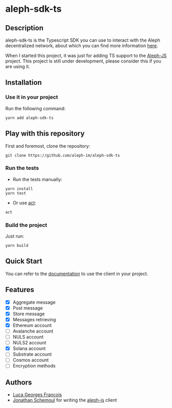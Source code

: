 # aleph-sdk-ts

## Description
aleph-sdk-ts is the Typescript SDK you can use to interact with the Aleph decentralized network, about which you can find more information [here](https://aleph.im/).

When I started this project, it was just for adding TS support to the [Aleph-JS](https://github.com/aleph-im/aleph-js) project.
This project is still under development, please consider this if you are using it.

## Installation

### Use it in your project

Run the following command:
```shell
yarn add aleph-sdk-ts
```

## Play with this repository

First and foremost, clone the repository:
```shell
git clone https://github.com/aleph-im/aleph-sdk-ts
```

### Run the tests

- Run the tests manually:
```shell
yarn install
yarn test
```

- Or use [act](https://github.com/nektos/act):
```shell
act
```

### Build the project

Just run:
```shell
yarn build
```

## Quick Start

You can refer to the [documentation](https://ptitluca.github.io/aleph-ts/) to use the client in your project.

## Features

- [X] Aggregate message
- [X] Post message
- [X] Store message
- [X] Messages retrieving
- [X] Ethereum account
- [ ] Avalanche account
- [ ] NULS account
- [ ] NULS2 account
- [X] Solana account
- [ ] Substrate account
- [ ] Cosmos account
- [ ] Encryption methods

## Authors

- [Luca Georges Francois](https://github.com/PtitLuca)
- [Jonathan Schemoul](https://github.com/moshemalawach) for writing the [aleph-js](https://github.com/aleph-im/aleph-js) client

